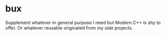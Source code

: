 # bux
Supplement whatever in general purpose I need but Modern C++ is shy to offer. Or whatever reusable originated from my side projects. 
